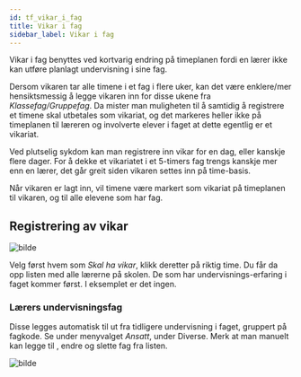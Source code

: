 ```yaml
---
id: tf_vikar_i_fag
title: Vikar i fag
sidebar_label: Vikar i fag
---
```

Vikar i fag benyttes ved kortvarig endring på timeplanen fordi en lærer ikke kan utføre planlagt undervisning i sine fag. 

Dersom vikaren tar alle timene i et fag i flere uker, kan det være enklere/mer hensiktsmessig å legge vikaren inn for disse ukene fra _Klassefag/Gruppefag_. Da mister man muligheten til å samtidig å registrere et timene skal utbetales som vikariat, og det markeres heller ikke på timeplanen til læreren og involverte elever i faget at dette egentlig er et vikariat.

Ved plutselig sykdom kan man registrere inn vikar for en dag, eller kanskje flere dager. For å dekke et vikariatet i et 5-timers fag trengs kanskje mer enn en lærer, det går greit siden vikaren settes inn på time-basis.

Når vikaren er lagt inn, vil timene være markert som vikariat på timeplanen til vikaren, og til alle elevene som har fag.

## Registrering av vikar

![bilde](https://user-images.githubusercontent.com/80097133/146921036-c0d7c2d4-47d2-42f9-be4a-750023f8d760.png)

Velg først hvem som _Skal ha vikar_, klikk deretter på riktig time. Du får da opp listen med alle lærerne på skolen. De som har undervisnings-erfaring i faget kommer først. I eksemplet er det ingen. 

### Lærers undervisningsfag

Disse legges automatisk til ut fra tidligere undervisning i faget, gruppert på fagkode. Se under menyvalget _Ansatt_, under Diverse. Merk at man manuelt kan legge til , endre og slette fag fra listen.
 
 ![bilde](https://user-images.githubusercontent.com/80097133/146923256-e37bbe42-72a8-4425-b64c-7e01c789c3b1.png)



